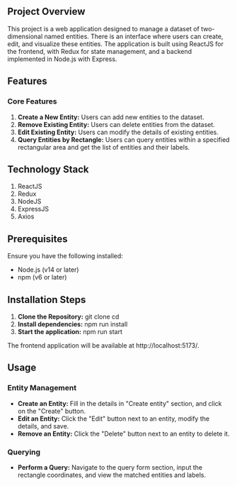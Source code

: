 ## Project Overview

This project is a web application designed to manage a dataset of two-dimensional named entities. There is an interface where users can create, edit, and visualize these entities. The application is built using ReactJS for the frontend, with Redux for state management, and a backend implemented in Node.js with Express.

## Features

### Core Features

1. <strong>Create a New Entity:</strong> Users can add new entities to the dataset.
2. <strong>Remove Existing Entity:</strong> Users can delete entities from the dataset.
3. <strong>Edit Existing Entity:</strong> Users can modify the details of existing entities.
4. <strong>Query Entities by Rectangle:</strong> Users can query entities within a specified rectangular area and get the list of entities and their labels.

## Technology Stack

1. ReactJS
2. Redux
3. NodeJS
4. ExpressJS
5. Axios

## Prerequisites

Ensure you have the following installed:

- Node.js (v14 or later)
- npm (v6 or later)

## Installation Steps

1. <strong>Clone the Repository:</strong> git clone <repository-url> cd <repository-directory>
2. <strong>Install dependencies:</strong> npm run install
3. <strong>Start the application:</strong> npm run start

The frontend application will be available at http://localhost:5173/.

## Usage

### Entity Management

- <strong>Create an Entity:</strong> Fill in the details in "Create entity" section, and click on the "Create" button.
- <strong>Edit an Entity:</strong> Click the "Edit" button next to an entity, modify the details, and save.
- <strong>Remove an Entity:</strong> Click the "Delete" button next to an entity to delete it.

### Querying

- <strong>Perform a Query:</strong> Navigate to the query form section, input the rectangle coordinates, and view the matched entities and labels.
